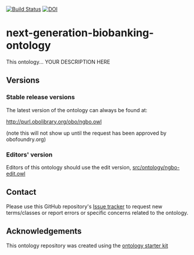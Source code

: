 [![Build Status](https://travis-ci.org/Dalalghamdi/next-generation-biobanking-ontology.svg?branch=master)](https://travis-ci.org/Dalalghamdi/next-generation-biobanking-ontology)
[![DOI](https://zenodo.org/badge/13996/Dalalghamdi/next-generation-biobanking-ontology.svg)](https://zenodo.org/badge/latestdoi/13996/Dalalghamdi/next-generation-biobanking-ontology)

# next-generation-biobanking-ontology

This ontology... YOUR DESCRIPTION HERE

## Versions

### Stable release versions

The latest version of the ontology can always be found at:

http://purl.obolibrary.org/obo/ngbo.owl

(note this will not show up until the request has been approved by obofoundry.org)

### Editors' version

Editors of this ontology should use the edit version, [src/ontology/ngbo-edit.owl](src/ontology/ngbo-edit.owl)

## Contact

Please use this GitHub repository's [Issue tracker](https://github.com/Dalalghamdi/next-generation-biobanking-ontology/issues) to request new terms/classes or report errors or specific concerns related to the ontology.

## Acknowledgements

This ontology repository was created using the [ontology starter kit](https://github.com/INCATools/ontology-starter-kit)
